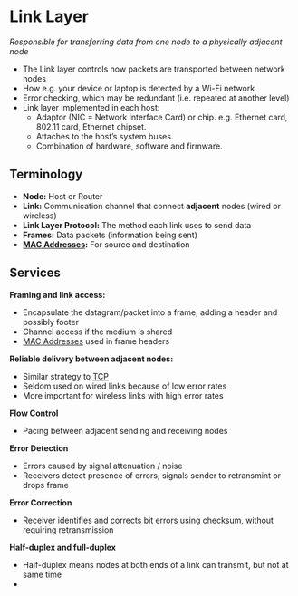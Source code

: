 # Link Layer
*Responsible for transferring data from one node to a physically adjacent node*
- The Link layer controls how packets are transported between network nodes
- How e.g. your device or laptop is detected by a Wi-Fi network
- Error checking, which may be redundant (i.e. repeated at another level)
- Link layer implemented in each host:
	- Adaptor (NIC = Network Interface Card) or chip.  e.g. Ethernet card, 802.11 card, Ethernet chipset. 
	- Attaches to the host’s system buses.
	- Combination of hardware, software and firmware.
## Terminology
- **Node:** Host or Router
- **Link:** Communication channel that connect **adjacent** nodes (wired or wireless)
- **Link Layer Protocol:** The method each link uses to send data
- **Frames:** Data packets (information being sent)
- **[MAC Addresses](MAC%20Addresses.md):** For source and destination

## Services
**Framing and link access:**
- Encapsulate the datagram/packet into a frame, adding a header and possibly footer
- Channel access if the medium is shared
- [MAC Addresses](MAC%20Addresses.md) used in frame headers

**Reliable delivery between adjacent nodes:**
- Similar strategy to [TCP](TCP.md)
- Seldom used on wired links because of low error rates
- More important for wireless links with high error rates

**Flow Control**
- Pacing between adjacent sending and receiving nodes

**Error Detection**
- Errors caused by signal attenuation / noise
- Receivers detect presence of errors; signals sender to retransmint or drops frame

**Error Correction**
- Receiver identifies and corrects bit errors using checksum, without requiring retransmission

**Half-duplex and full-duplex**
- Half-duplex means nodes at both ends of a link can transmit, but not at same time
- 